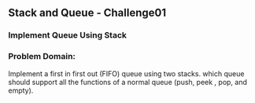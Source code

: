 ## Stack and Queue - Challenge01

### Implement Queue Using Stack

### Problem Domain:

Implement a first in first out (FIFO) queue using two stacks. which queue should support all the functions of a normal queue (push, peek , pop, and empty).
